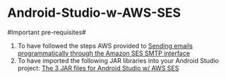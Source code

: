 # Android-Studio-w-AWS-SES #

#Important pre-requisites#  
1. To have followed the steps AWS provided to [Sending emails programmatically through the Amazon SES SMTP interface](https://docs.aws.amazon.com/ses/latest/dg/send-using-smtp-programmatically.html) 
2. To have imported the following JAR libraries into your Android Studio project: [The 3 JAR files for Android Studio w/ AWS SES](https://drive.google.com/drive/folders/1q5n2ROQvlmvkW7DAWyhGxzceRustouhK)
